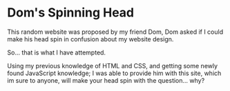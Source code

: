 # Dom's Spinning Head

This random website was proposed by my friend Dom,
Dom asked if I could make his head spin in confusion about my website design.

So... that is what I have attempted.

Using my previous knowledge of HTML and CSS, and getting some newly found JavaScript knowledge;
I was able to provide him with this site, which im sure to anyone, will make your head spin with
the question... why?